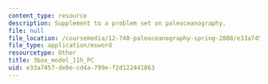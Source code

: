 ```yaml
---
content_type: resource
description: Supplement to a problem set on paleoceanography.
file: null
file_location: /coursemedia/12-740-paleoceanography-spring-2008/e33a7457de0ecd4a799ef2d122441863_3box_model_11h_PC.xls
file_type: application/msword
resourcetype: Other
title: 3box_model_11h_PC
uid: e33a7457-de0e-cd4a-799e-f2d122441863
---
```

